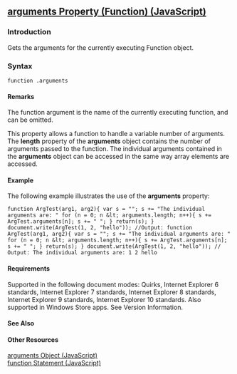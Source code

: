 ## [arguments Property (Function) (JavaScript)](arguments-Property__Function.html)

### Introduction 

 Gets the arguments for the currently executing Function object.

### Syntax 

```
function .arguments
```

#### Remarks 

<div id="languageReferenceRemarksSection" class="section" name="collapseableSection" style="">
  <p xmlns:util="util">
    The <span class="parameter" sdata="paramReference">function</span> argument is the name of the currently executing function, and can be omitted.
  </p>
  <p xmlns:util="util">
    This property allows a function to handle a variable number of arguments. The <b>length</b> property of the <b>arguments</b> object contains the number of arguments passed to the function. The
    individual arguments contained in the <b>arguments</b> object can be accessed in the same way array elements are accessed.
  </p>
</div>

#### Example 

<p xmlns:util="util">
  The following example illustrates the use of the <b>arguments</b> property:
</p>

```
function ArgTest(arg1, arg2){ var s = ""; s += "The individual arguments are: " for (n = 0; n &lt; arguments.length; n++){ s += ArgTest.arguments[n]; s += " "; } return(s); }
document.write(ArgTest(1, 2, "hello")); //Output: function ArgTest(arg1, arg2){ var s = ""; s += "The individual arguments are: " for (n = 0; n &lt; arguments.length; n++){ s += ArgTest.arguments[n];
s += " "; } return(s); } document.write(ArgTest(1, 2, "hello")); // Output: The individual arguments are: 1 2 hello
```

#### Requirements 

<div id="requirementsTitleSection" class="section" name="collapseableSection" style="">
  <p xmlns:util="util"></p>
  <p>
    Supported in the following document modes: Quirks, Internet Explorer 6 standards, Internet Explorer 7 standards, Internet Explorer 8 standards, Internet Explorer 9 standards, Internet Explorer 10
    standards. Also supported in Windows Store apps. See Version Information.
  </p>
</div>

#### See Also 

<div id="seeAlsoSection" class="section" name="collapseableSection" style="">
  <h4 class="subHeading">
    Other Resources
  </h4>
  <div class="seeAlsoStyle">
    <span sdata="link" xmlns:util="util"><a href="5eb79ca9-bbb8-4a42-aaf5-16a93ecb425f.htm">arguments Object (JavaScript)</a></span>
  </div>
  <div class="seeAlsoStyle">
    <span sdata="link" xmlns:util="util"><a href="cc9cfd43-1305-41c8-ad67-545d20f4fafe.htm">function Statement (JavaScript)</a></span>
  </div>
</div>

